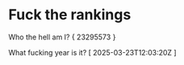 # Fuck the rankings

Who the hell am I?
{ 23295573 }

What fucking year is it?
[ 2025-03-23T12:03:20Z ]
